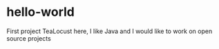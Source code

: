 # hello-world
First project
TeaLocust here, I like Java and I would like to work on open source projects
